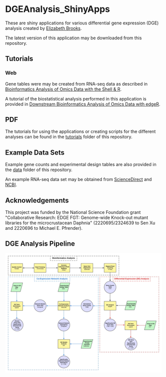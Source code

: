 # DGEAnalysis_ShinyApps

These are shiny applications for various differential gene expression (DGE) analysis created by [Elizabeth Brooks](https://www.linkedin.com/in/elizabethmbrooks/).

The latest version of this application may be downloaded from this repository.

## Tutorials

### Web

Gene tables were may be created from RNA-seq data as described in [Bioinformatics Analysis of Omics Data with the Shell & R](https://morphoscape.wordpress.com/2022/07/28/bioinformatics-analysis-of-omics-data-with-the-shell-r/).

A tutorial of the biostatistical analysis performed in this application is provided in [Downstream Bioinformatics Analysis of Omics Data with edgeR](https://morphoscape.wordpress.com/2022/08/09/downstream-bioinformatics-analysis-of-omics-data-with-edger/).

## PDF 

The tutorials for using the applications or creating scripts for the different analyses can be found in the [tutorials](https://github.com/ElizabethBrooks/DGEAnalysis_ShinyApps/tree/main/tutorials) folder of this repository.

## Example Data Sets

Example gene counts and experimental design tables are also provided in the [data](https://github.com/ElizabethBrooks/DGEAnalysis_ShinyApps/tree/main/data) folder of this repository.

An example RNA-seq data set may be obtained from [ScienceDirect](https://www.sciencedirect.com/science/article/pii/S0147651319302684) and [NCBI](https://www.ncbi.nlm.nih.gov/bioproject/PRJNA504739/).

## Acknowledgements

This project was funded by the National Science Foundation grant "Collaborative Research: EDGE FGT: Genome-wide Knock-out mutant libraries for the microcrustacean Daphnia"  (2220695/2324639  to Sen Xu and 2220696 to Michael E. Pfrender).

## DGE Analysis Pipeline 
![DGE Analysis Pipeline](RNASeqWorkflow_1Sep2023.jpg)

